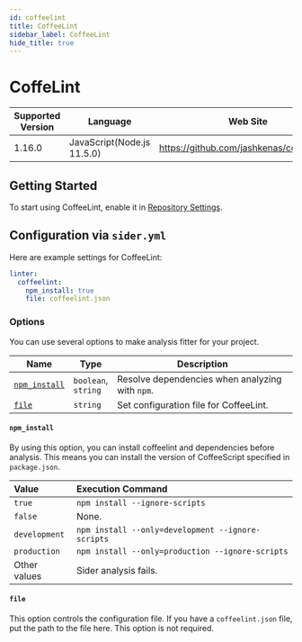 ```yaml
---
id: coffeelint
title: CoffeeLint
sidebar_label: CoffeeLint
hide_title: true
---
```


# CoffeLint

| Supported Version | Language | Web Site |
| ----------------- | -------- | -------- |
| 1.16.0 | JavaScript(Node.js 11.5.0) | https://github.com/jashkenas/coffeescript |

## Getting Started

To start using CoffeeLint, enable it in [Repository Settings](../../getting-started/repository-settings.md).

## Configuration via `sider.yml`

Here are example settings for CoffeeLint:

```yaml
linter:
  coffeelint:
    npm_install: true
    file: coffeelint.json
```

### Options

You can use several options to make analysis fitter for your project.

| Name | Type | Description |
| ---- | ---- | ----------- |
| [`npm_install`](#npm_install) | `boolean`,<br />`string` | Resolve dependencies when analyzing with `npm`. |
| [`file`](#file) | `string` | Set configuration file for CoffeeLint. |

#### `npm_install`

By using this option, you can install coffeelint and dependencies before analysis. This means you can install the version of CoffeeScript specified in `package.json`.

| Value | Execution Command |
| :---- | :---------------- |
| `true` | `npm install --ignore-scripts` |
| `false` | None. |
| `development` | `npm install --only=development --ignore-scripts` |
| `production` | `npm install --only=production --ignore-scripts` |
| Other values | Sider analysis fails. |

#### `file`

This option controls the configuration file. If you have a `coffeelint.json` file, put the path to the file here. This option is not required.

